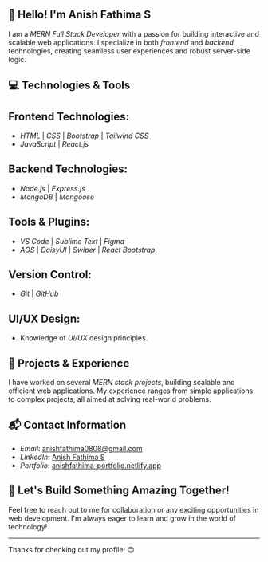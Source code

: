 ## 👋 Hello! I'm Anish Fathima S

I am a *MERN Full Stack Developer* with a passion for building interactive and scalable web applications. I specialize in both *frontend* and *backend* technologies, creating seamless user experiences and robust server-side logic.

## 💻 Technologies & Tools

## Frontend Technologies:
- *HTML* | *CSS* | *Bootstrap* | *Tailwind CSS*  
- *JavaScript* | *React.js*

## Backend Technologies:
- *Node.js* | *Express.js*  
- *MongoDB* | *Mongoose*

## Tools & Plugins:
- *VS Code* | *Sublime Text* | *Figma*  
- *AOS* | *DaisyUI* | *Swiper* | *React Bootstrap*

## Version Control:
- *Git* | *GitHub*

## UI/UX Design:
- Knowledge of *UI/UX* design principles.

## 🌟 Projects & Experience
I have worked on several *MERN stack projects*, building scalable and efficient web applications. My experience ranges from simple applications to complex projects, all aimed at solving real-world problems.

## 📬 Contact Information
- *Email*: [anishfathima0808@gmail.com](mailto:anishfathima0808@gmail.com)
- *LinkedIn*: [Anish Fathima S](https://www.linkedin.com/in/anishfathima/)
- *Portfolio*: [anishfathima-portfolio.netlify.app](https://anishfathima-portfolio.netlify.app)

## 🚀 Let's Build Something Amazing Together!
Feel free to reach out to me for collaboration or any exciting opportunities in web development. I'm always eager to learn and grow in the world of technology!

---

Thanks for checking out my profile! 😊
